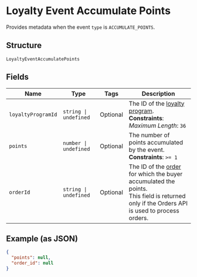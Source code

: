 
# Loyalty Event Accumulate Points

Provides metadata when the event `type` is `ACCUMULATE_POINTS`.

## Structure

`LoyaltyEventAccumulatePoints`

## Fields

| Name | Type | Tags | Description |
|  --- | --- | --- | --- |
| `loyaltyProgramId` | `string \| undefined` | Optional | The ID of the [loyalty program](../../doc/models/loyalty-program.md).<br>**Constraints**: *Maximum Length*: `36` |
| `points` | `number \| undefined` | Optional | The number of points accumulated by the event.<br>**Constraints**: `>= 1` |
| `orderId` | `string \| undefined` | Optional | The ID of the [order](../../doc/models/order.md) for which the buyer accumulated the points.<br>This field is returned only if the Orders API is used to process orders. |

## Example (as JSON)

```json
{
  "points": null,
  "order_id": null
}
```


